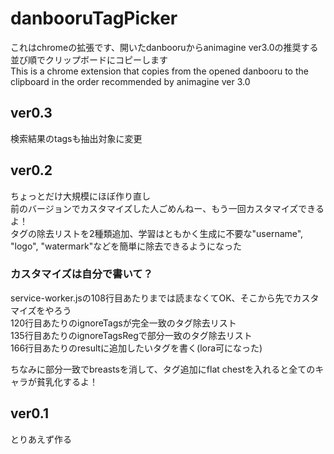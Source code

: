 # danbooruTagPicker
これはchromeの拡張です、開いたdanbooruからanimagine ver3.0の推奨する並び順でクリップボードにコピーします  
This is a chrome extension that copies from the opened danbooru to the clipboard in the order recommended by animagine ver 3.0  
  
## ver0.3  
検索結果のtagsも抽出対象に変更  
  
## ver0.2  
ちょっとだけ大規模にほぼ作り直し  
前のバージョンでカスタマイズした人ごめんねー、もう一回カスタマイズできるよ！  
タグの除去リストを2種類追加、学習はともかく生成に不要な"username", "logo", "watermark"などを簡単に除去できるようになった  
  
### カスタマイズは自分で書いて？  
service-worker.jsの108行目あたりまでは読まなくてOK、そこから先でカスタマイズをやろう  
120行目あたりのignoreTagsが完全一致のタグ除去リスト  
135行目あたりのignoreTagsRegで部分一致のタグ除去リスト  
166行目あたりのresultに追加したいタグを書く(lora可になった)  
  
ちなみに部分一致でbreastsを消して、タグ追加にflat chestを入れると全てのキャラが貧乳化するよ！  
  
## ver0.1  
とりあえず作る  